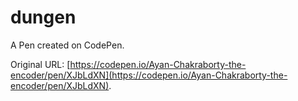 # dungen

A Pen created on CodePen.

Original URL: [https://codepen.io/Ayan-Chakraborty-the-encoder/pen/XJbLdXN](https://codepen.io/Ayan-Chakraborty-the-encoder/pen/XJbLdXN).

